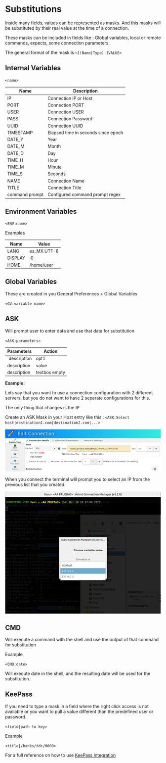 # Substitutions

Inside many fields, values can be represented as masks. And this masks will be substituted by their real value at the time of a connection.

These masks can be included in fields like : Global variables, local or remote commands, expects, some connection parameters.

The general format of the mask is `<[(Name|Type):]VALUE>`

## Internal Variables

`<name>`

|Name              |Description                        |
|------------------|-----------------------------------|
|IP                |Connection IP or Host              |
|PORT              |Connection PORT                    |
|USER              |Connection USER                    |
|PASS              |Connection Password                |
|UUID              |Connection UUID                    |
|TIMESTAMP         |Elapsed time in seconds since epoch|
|DATE_Y            |Year                               |
|DATE_M            |Month                              |
|DATE_D            |Day                                |
|TIME_H            |Hour                               |
|TIME_M            |Minute                             |
|TIME_S            |Seconds                            |
|NAME              |Connection Name                    |
|TITLE             |Connection Title                   |
|command prompt    |Configured command prompt regex    |

## Environment Variables

`<ENV:name>`

Examples

|Name    |Value      |
|--------|-----------|
|LANG    |es_MX.UTF-8|
|DISPLAY |:0         |
|HOME    |/home/user |

## Global Variables

These are created in you General Preferences > Global Variables

`<GV:variable name>`

## ASK

Will prompt user to enter data and use that data for substitution

`<ASK:parameters>`

|Parameters                      |Action                               |
|--------------------------------|-------------------------------------|
|`description|opt1|opt2|opt3|..` |select box with options (opt1,..)    |
|description|value               |textbox with predefined value        |
|description                     |textbox empty                        |

__Example:__

Lets say that you want to use a connection configuration with 2 different servers, but you do not want to have 2 separate configurations for this.

The only thing that changes is the IP

Create an ASK Mask in your Host entry like this : `<ASK:Select host|destination1.com|destination2.com|...>`

![](images/subst1.png)


When you connect the terminal will prompt you to select an IP from the previous list that you created.

![](images/subst2.png)

## CMD

Will execute a command with the shell and use the output of that command for substitution

Example

`<CMD:date>`

Will execute date in the shell, and the resulting date will be used for the substitution.

## KeePass

If you need to type a mask in a field where the right click access is not available or you want to pull a value different than the predefined user or password.

`<field|path to key>`

Example

`<title|/banks/tdc/0000>`

For a full reference on how to use [KeePass Integration ](Preferences/KeePassXC.md)

